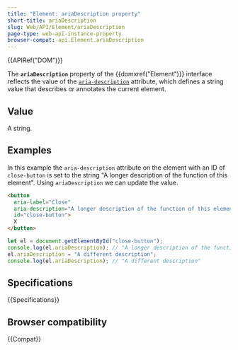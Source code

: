 ```yaml
---
title: "Element: ariaDescription property"
short-title: ariaDescription
slug: Web/API/Element/ariaDescription
page-type: web-api-instance-property
browser-compat: api.Element.ariaDescription
---
```


{{APIRef("DOM")}}

The **`ariaDescription`** property of the {{domxref("Element")}} interface reflects the value of the [`aria-description`](/en-US/docs/Web/Accessibility/ARIA/Attributes/aria-description) attribute, which defines a string value that describes or annotates the current element.

## Value

A string.

## Examples

In this example the `aria-description` attribute on the element with an ID of `close-button` is set to the string "A longer description of the function of this element". Using `ariaDescription` we can update the value.

```html
<button
  aria-label="Close"
  aria-description="A longer description of the function of this element"
  id="close-button">
  X
</button>
```

```js
let el = document.getElementById("close-button");
console.log(el.ariaDescription); // "A longer description of the function of this element"
el.ariaDescription = "A different description";
console.log(el.ariaDescription); // "A different description"
```

## Specifications

{{Specifications}}

## Browser compatibility

{{Compat}}

